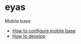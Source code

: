 # eyas
Mobile base

- [How to configure mobile base](docs/host-configuration.md)
- [How to develop](docs/development-container.md)
